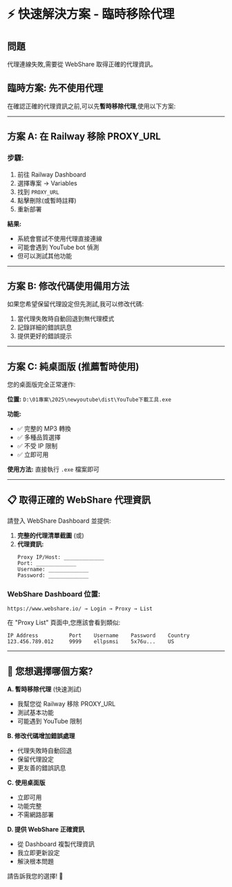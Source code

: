 # ⚡ 快速解決方案 - 臨時移除代理

## 問題

代理連線失敗,需要從 WebShare 取得正確的代理資訊。

## 臨時方案: 先不使用代理

在確認正確的代理資訊之前,可以先**暫時移除代理**,使用以下方案:

---

## 方案 A: 在 Railway 移除 PROXY_URL

### 步驟:

1. 前往 Railway Dashboard
2. 選擇專案 → Variables
3. 找到 `PROXY_URL`
4. 點擊刪除(或暫時註釋)
5. 重新部署

**結果:**
- 系統會嘗試不使用代理直接連線
- 可能會遇到 YouTube bot 偵測
- 但可以測試其他功能

---

## 方案 B: 修改代碼使用備用方法

如果您希望保留代理設定但先測試,我可以修改代碼:

1. 當代理失敗時自動回退到無代理模式
2. 記錄詳細的錯誤訊息
3. 提供更好的錯誤提示

---

## 方案 C: 純桌面版 (推薦暫時使用)

您的桌面版完全正常運作:

**位置:** `D:\01專案\2025\newyoutube\dist\YouTube下載工具.exe`

**功能:**
- ✅ 完整的 MP3 轉換
- ✅ 多種品質選擇
- ✅ 不受 IP 限制
- ✅ 立即可用

**使用方法:**
直接執行 `.exe` 檔案即可

---

## 📋 取得正確的 WebShare 代理資訊

請登入 WebShare Dashboard 並提供:

1. **完整的代理清單截圖** (或)
2. **代理資訊:**
   ```
   Proxy IP/Host: _____________
   Port: _____________
   Username: _____________
   Password: _____________
   ```

### WebShare Dashboard 位置:

```
https://www.webshare.io/ → Login → Proxy → List
```

在 "Proxy List" 頁面中,您應該會看到類似:

```
IP Address          Port    Username    Password    Country
123.456.789.012     9999    ellpsmsi    5x76u...    US
```

---

## 🎯 您想選擇哪個方案?

**A. 暫時移除代理** (快速測試)
- 我幫您從 Railway 移除 PROXY_URL
- 測試基本功能
- 可能遇到 YouTube 限制

**B. 修改代碼增加錯誤處理**
- 代理失敗時自動回退
- 保留代理設定
- 更友善的錯誤訊息

**C. 使用桌面版**
- 立即可用
- 功能完整
- 不需網路部署

**D. 提供 WebShare 正確資訊**
- 從 Dashboard 複製代理資訊
- 我立即更新設定
- 解決根本問題

請告訴我您的選擇! 🚀

